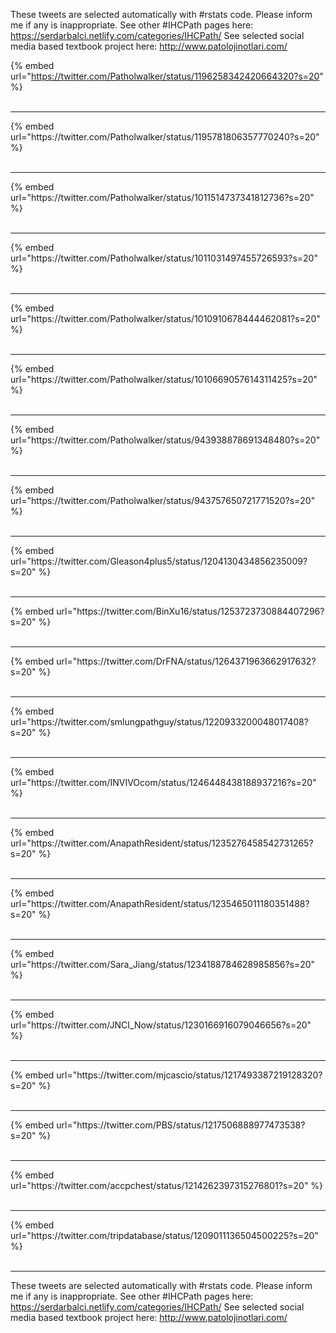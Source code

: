 

These tweets are selected automatically with #rstats code. Please inform me if any is inappropriate.
See other #IHCPath pages here: https://serdarbalci.netlify.com/categories/IHCPath/ 
See selected social media based textbook project here: http://www.patolojinotlari.com/

{% embed url="https://twitter.com/Patholwalker/status/1196258342420664320?s=20" %}<br>
<br>
<hr>
{% embed url="https://twitter.com/Patholwalker/status/1195781806357770240?s=20" %}<br>
<br>
<hr>
{% embed url="https://twitter.com/Patholwalker/status/1011514737341812736?s=20" %}<br>
<br>
<hr>
{% embed url="https://twitter.com/Patholwalker/status/1011031497455726593?s=20" %}<br>
<br>
<hr>
{% embed url="https://twitter.com/Patholwalker/status/1010910678444462081?s=20" %}<br>
<br>
<hr>
{% embed url="https://twitter.com/Patholwalker/status/1010669057614311425?s=20" %}<br>
<br>
<hr>
{% embed url="https://twitter.com/Patholwalker/status/943938878691348480?s=20" %}<br>
<br>
<hr>
{% embed url="https://twitter.com/Patholwalker/status/943757650721771520?s=20" %}<br>
<br>
<hr>
{% embed url="https://twitter.com/Gleason4plus5/status/1204130434856235009?s=20" %}<br>
<br>
<hr>
{% embed url="https://twitter.com/BinXu16/status/1253723730884407296?s=20" %}<br>
<br>
<hr>
{% embed url="https://twitter.com/DrFNA/status/1264371963662917632?s=20" %}<br>
<br>
<hr>
{% embed url="https://twitter.com/smlungpathguy/status/1220933200048017408?s=20" %}<br>
<br>
<hr>
{% embed url="https://twitter.com/INVIVOcom/status/1246448438188937216?s=20" %}<br>
<br>
<hr>
{% embed url="https://twitter.com/AnapathResident/status/1235276458542731265?s=20" %}<br>
<br>
<hr>
{% embed url="https://twitter.com/AnapathResident/status/1235465011180351488?s=20" %}<br>
<br>
<hr>
{% embed url="https://twitter.com/Sara_Jiang/status/1234188784628985856?s=20" %}<br>
<br>
<hr>
{% embed url="https://twitter.com/JNCI_Now/status/1230166916079046656?s=20" %}<br>
<br>
<hr>
{% embed url="https://twitter.com/mjcascio/status/1217493387219128320?s=20" %}<br>
<br>
<hr>
{% embed url="https://twitter.com/PBS/status/1217506888977473538?s=20" %}<br>
<br>
<hr>
{% embed url="https://twitter.com/accpchest/status/1214262397315276801?s=20" %}<br>
<br>
<hr>
{% embed url="https://twitter.com/tripdatabase/status/1209011136504500225?s=20" %}<br>
<br>
<hr>


These tweets are selected automatically with #rstats code. Please inform me if any is inappropriate.
See other #IHCPath pages here: https://serdarbalci.netlify.com/categories/IHCPath/ 
See selected social media based textbook project here: http://www.patolojinotlari.com/
